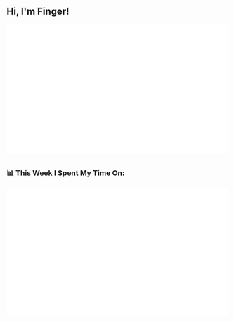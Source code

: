 <h2> Hi, I'm Finger!</h2>

<img align="right" src="https://raw.githubusercontent.com/spianmo/github-stats/master/generated/overview.svg#gh-light-mode-only">

<!-- <img align="right" height="160em" src="https://github-readme-stats-eight-theta.vercel.app/api/top-langs/?username=spianmo&layout=compact&langs_count=8&theme=algolia"/>	 -->
	
```go
package main

type Me struct {
	Name   string
	Job    string
	Code   string
	Skills string
}

func main() {
	me := &Me{
		Name:   "Finger",
		Job:    "Client-side Engineer",
		Code:   "Java and C++ and Others",
		Skills: "Android Security NLP ^o^",
	}
	_ = me
}
```


<h3>📊 This Week I Spent My Time On:</h3>
<img align='right' src="https://raw.githubusercontent.com/spianmo/github-stats/master/generated/languages.svg#gh-light-mode-only">

<!--START_SECTION:waka-->

```text
Vue.js                   8 hrs 15 mins   ███████▒░░░░░░░░░░░░░░░░░   29.45 %
JavaScript               5 hrs 17 mins   ████▓░░░░░░░░░░░░░░░░░░░░   18.87 %
TypeScript               3 hrs 58 mins   ███▓░░░░░░░░░░░░░░░░░░░░░   14.16 %
Python                   2 hrs 45 mins   ██▒░░░░░░░░░░░░░░░░░░░░░░   09.83 %
Jupyter                  1 hr 42 mins    █▓░░░░░░░░░░░░░░░░░░░░░░░   06.11 %
JSON                     1 hr 42 mins    █▓░░░░░░░░░░░░░░░░░░░░░░░   06.09 %
```

<!--END_SECTION:waka-->

